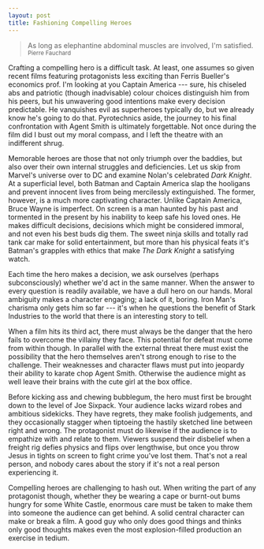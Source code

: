 ```yaml
---
layout: post
title: Fashioning Compelling Heroes
---
```


> As long as elephantine abdominal muscles are involved, I'm satisfied.
> <small>Pierre Fauchard</small>

Crafting a compelling hero is a difficult task. At least, one assumes so given recent films featuring protagonists less exciting than Ferris Bueller's economics prof. I'm looking at you Captain America --- sure, his chiseled abs and patriotic (though inadvisable) colour choices distinguish him from his peers, but his unwavering good intentions make every decision predictable. He vanquishes evil as superheroes typically do, but we already know he's going to do that. Pyrotechnics aside, the journey to his final confrontation with Agent Smith is ultimately forgettable. Not once during the film did I bust out my moral compass, and I left the theatre with an indifferent shrug.

Memorable heroes are those that not only triumph over the baddies, but also over their own internal struggles and deficiencies. Let us skip from Marvel's universe over to DC and examine Nolan's celebrated *Dark Knight*. At a superficial level, both Batman and Captain America slap the hooligans and prevent innocent lives from being mercilessly extinguished. The former, however, is a much more captivating character. Unlike Captain America, Bruce Wayne is imperfect. On screen is a man haunted by his past and tormented in the present by his inability to keep safe his loved ones. He makes difficult decisions, decisions which might be considered immoral, and not even his best buds dig them. The sweet ninja skills and totally rad tank car make for solid entertainment, but more than his physical feats it's Batman's grapples with ethics that make *The Dark Knight* a satisfying watch.

Each time the hero makes a decision, we ask ourselves (perhaps subconsciously) whether we'd act in the same manner. When the answer to every question is readily available, we have a dull hero on our hands. Moral ambiguity makes a character engaging; a lack of it, boring. Iron Man's charisma only gets him so far --- it's when he questions the benefit of Stark Industries to the world that there is an interesting story to tell.

When a film hits its third act, there must always be the danger that the hero fails to overcome the villainy they face. This potential for defeat must come from within though. In parallel with the external threat there must exist the possibility that the hero themselves aren't strong enough to rise to the challenge. Their weaknesses and character flaws must put into jeopardy their ability to karate chop Agent Smith. Otherwise the audience might as well leave their brains with the cute girl at the box office.

Before kicking ass and chewing bubblegum, the hero must first be brought down to the level of Joe Sixpack. Your audience lacks wizard robes and ambitious sidekicks. They have regrets, they make foolish judgements, and they occasionally stagger when tiptoeing the hastily sketched line between right and wrong. The protagonist must do likewise if the audience is to empathize with and relate to them. Viewers suspend their disbelief when a freight rig defies physics and flips over lengthwise, but once you throw Jesus in tights on screen to fight crime you've lost them. That's not a real person, and nobody cares about the story if it's not a real person experiencing it.

Compelling heroes are challenging to hash out. When writing the part of any protagonist though, whether they be wearing a cape or burnt-out bums hungry for some White Castle, enormous care must be taken to make them into someone the audience can get behind. A solid central character can make or break a film. A good guy who only does good things and thinks only good thoughts makes even the most explosion-filled production an exercise in tedium.
